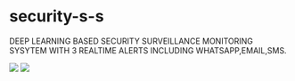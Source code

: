 # security-s-s
DEEP LEARNING BASED SECURITY SURVEILLANCE MONITORING SYSYTEM WITH 3 REALTIME ALERTS INCLUDING WHATSAPP,EMAIL,SMS.

![]('data/ss.gif')
![]('data/SECURITY2.svg')
